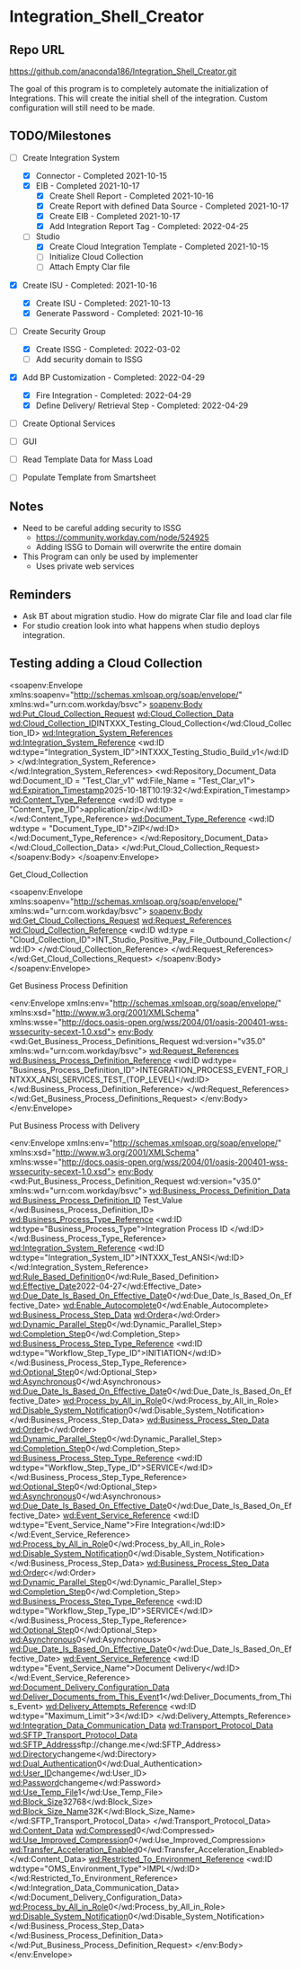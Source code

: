 # Integration_Shell_Creator

## Repo URL
https://github.com/anaconda186/Integration_Shell_Creator.git

The goal of this program is to completely automate the initialization of Integrations. 
This will create the initial shell of the integration. 
Custom configuration will still need to be made. 

## TODO/Milestones
 - [ ] Create Integration System
    - [X] Connector - Completed 2021-10-15
    - [X] EIB - Completed 2021-10-17
       - [X] Create Shell Report - Completed 2021-10-16
       - [X] Create Report with defined Data Source - Completed 2021-10-17
       - [X] Create EIB - Completed 2021-10-17
       - [X] Add Integration Report Tag - Completed: 2022-04-25
    - [ ] Studio
       - [X] Create Cloud Integration Template - Completed 2021-10-15
       - [ ] Initialize Cloud Collection
       - [ ] Attach Empty Clar file
 - [X] Create ISU - Completed: 2021-10-16
    - [X] Create ISU - Completed: 2021-10-13
    - [X] Generate Password - Completed: 2021-10-16
 - [ ] Create Security Group
    - [X] Create ISSG - Completed: 2022-03-02
    - [ ] Add security domain to ISSG
 - [X] Add BP Customization - Completed: 2022-04-29
    - [X] Fire Integration - Completed: 2022-04-29
    - [X] Define Delivery/ Retrieval Step - Completed: 2022-04-29
 - [ ] Create Optional Services
 - [ ] GUI
 - [ ] Read Template Data for Mass Load
 - [ ] Populate Template from Smartsheet


## Notes
 - Need to be careful adding security to ISSG
    * https://community.workday.com/node/524925
    * Adding ISSG to Domain will overwrite the entire domain
 - This Program can only be used by implementer
    * Uses private web services
 

## Reminders
 - Ask BT about migration studio. How do migrate Clar file and load clar file
 - For studio creation look into what happens when studio deploys integration.

## Testing adding a Cloud Collection
 <?xml version="1.0"?>
<soapenv:Envelope
    xmlns:soapenv="http://schemas.xmlsoap.org/soap/envelope/"
    xmlns:wd="urn:com.workday/bsvc">
    <soapenv:Body>
        <wd:Put_Cloud_Collection_Request>
            <wd:Cloud_Collection_Data>
                <wd:Cloud_Collection_ID>INTXXX_Testing_Cloud_Collection</wd:Cloud_Collection_ID>
                <wd:Integration_System_References>
                    <wd:Integration_System_Reference>
                        <wd:ID wd:type="Integration_System_ID">INTXXX_Testing_Studio_Build_v1</wd:ID>
                    </wd:Integration_System_Reference>
                </wd:Integration_System_References>
                <wd:Repository_Document_Data
                    wd:Document_ID = "Test_Clar_v1"
                    wd:File_Name = "Test_Clar_v1">
                    <wd:Expiration_Timestamp>2025-10-18T10:19:32</wd:Expiration_Timestamp>
                    <wd:Content_Type_Reference>
                        <wd:ID wd:type = "Content_Type_ID">application/zip</wd:ID>
                    </wd:Content_Type_Reference>
                    <wd:Document_Type_Reference>
                        <wd:ID wd:type = "Document_Type_ID">ZIP</wd:ID>
                    </wd:Document_Type_Reference>
                </wd:Repository_Document_Data>
            </wd:Cloud_Collection_Data>
        </wd:Put_Cloud_Collection_Request>
    </soapenv:Body>
</soapenv:Envelope>

Get_Cloud_Collection

<?xml version="1.0"?>
<soapenv:Envelope
    xmlns:soapenv="http://schemas.xmlsoap.org/soap/envelope/"
    xmlns:wd="urn:com.workday/bsvc">
    <soapenv:Body>
        <wd:Get_Cloud_Collections_Request>
            <wd:Request_References>
                <wd:Cloud_Collection_Reference>
                	<wd:ID wd:type = "Cloud_Collection_ID">INT_Studio_Positive_Pay_File_Outbound_Collection</wd:ID>
                </wd:Cloud_Collection_Reference>
            </wd:Request_References>
        </wd:Get_Cloud_Collections_Request>
    </soapenv:Body>
</soapenv:Envelope>

Get Business Process Definition

<?xml version="1.0" encoding="utf-8"?>
<env:Envelope
    xmlns:env="http://schemas.xmlsoap.org/soap/envelope/"
    xmlns:xsd="http://www.w3.org/2001/XMLSchema"
    xmlns:wsse="http://docs.oasis-open.org/wss/2004/01/oasis-200401-wss-wssecurity-secext-1.0.xsd">
    <env:Body>
        <wd:Get_Business_Process_Definitions_Request
            wd:version="v35.0"
            xmlns:wd="urn:com.workday/bsvc">
            <wd:Request_References>
                <wd:Business_Process_Definition_Reference>
                    <wd:ID wd:type= "Business_Process_Definition_ID">INTEGRATION_PROCESS_EVENT_FOR_INTXXX_ANSI_SERVICES_TEST_(TOP_LEVEL)</wd:ID>
                </wd:Business_Process_Definition_Reference>
            </wd:Request_References>
        </wd:Get_Business_Process_Definitions_Request>
    </env:Body>
</env:Envelope>

Put Business Process with Delivery

<?xml version="1.0" encoding="utf-8"?>
<env:Envelope
    xmlns:env="http://schemas.xmlsoap.org/soap/envelope/"
    xmlns:xsd="http://www.w3.org/2001/XMLSchema"
    xmlns:wsse="http://docs.oasis-open.org/wss/2004/01/oasis-200401-wss-wssecurity-secext-1.0.xsd">
    <env:Body>
        <wd:Put_Business_Process_Definition_Request
            wd:version="v35.0"
            xmlns:wd="urn:com.workday/bsvc">
            <wd:Business_Process_Definition_Data>
                <wd:Business_Process_Definition_ID>
               Test_Value
                </wd:Business_Process_Definition_ID>
                <wd:Business_Process_Type_Reference>
                    <wd:ID wd:type="Business_Process_Type">Integration Process ID
                </wd:ID>
                </wd:Business_Process_Type_Reference>
                <wd:Integration_System_Reference>
                    <wd:ID wd:type="Integration_System_ID">INTXXX_Test_ANSI</wd:ID>
                </wd:Integration_System_Reference>
                <wd:Rule_Based_Definition>0</wd:Rule_Based_Definition>
                <wd:Effective_Date>2022-04-27</wd:Effective_Date>
                <wd:Due_Date_Is_Based_On_Effective_Date>0</wd:Due_Date_Is_Based_On_Effective_Date>
                <wd:Enable_Autocomplete>0</wd:Enable_Autocomplete>
                <wd:Business_Process_Step_Data>
                    <wd:Order>a</wd:Order>
                    <wd:Dynamic_Parallel_Step>0</wd:Dynamic_Parallel_Step>
                    <wd:Completion_Step>0</wd:Completion_Step>
                    <wd:Business_Process_Step_Type_Reference>
                        <wd:ID wd:type="Workflow_Step_Type_ID">INITIATION</wd:ID>
                    </wd:Business_Process_Step_Type_Reference>
                    <wd:Optional_Step>0</wd:Optional_Step>
                    <wd:Asynchronous>0</wd:Asynchronous>
                    <wd:Due_Date_Is_Based_On_Effective_Date>0</wd:Due_Date_Is_Based_On_Effective_Date>
                    <wd:Process_by_All_in_Role>0</wd:Process_by_All_in_Role>
                    <wd:Disable_System_Notification>0</wd:Disable_System_Notification>
                </wd:Business_Process_Step_Data>
                <wd:Business_Process_Step_Data>
                    <wd:Order>b</wd:Order>
                    <wd:Dynamic_Parallel_Step>0</wd:Dynamic_Parallel_Step>
                    <wd:Completion_Step>0</wd:Completion_Step>
                    <wd:Business_Process_Step_Type_Reference>
                        <wd:ID wd:type="Workflow_Step_Type_ID">SERVICE</wd:ID>
                    </wd:Business_Process_Step_Type_Reference>
                    <wd:Optional_Step>0</wd:Optional_Step>
                    <wd:Asynchronous>0</wd:Asynchronous>
                    <wd:Due_Date_Is_Based_On_Effective_Date>0</wd:Due_Date_Is_Based_On_Effective_Date>
                    <wd:Event_Service_Reference>
                        <wd:ID wd:type="Event_Service_Name">Fire Integration</wd:ID>
                    </wd:Event_Service_Reference>
                    <wd:Process_by_All_in_Role>0</wd:Process_by_All_in_Role>
                    <wd:Disable_System_Notification>0</wd:Disable_System_Notification>
                </wd:Business_Process_Step_Data>
                <wd:Business_Process_Step_Data>
                    <wd:Order>c</wd:Order>
                    <wd:Dynamic_Parallel_Step>0</wd:Dynamic_Parallel_Step>
                    <wd:Completion_Step>0</wd:Completion_Step>
                    <wd:Business_Process_Step_Type_Reference>
                        <wd:ID wd:type="Workflow_Step_Type_ID">SERVICE</wd:ID>
                    </wd:Business_Process_Step_Type_Reference>
                    <wd:Optional_Step>0</wd:Optional_Step>
                    <wd:Asynchronous>0</wd:Asynchronous>
                    <wd:Due_Date_Is_Based_On_Effective_Date>0</wd:Due_Date_Is_Based_On_Effective_Date>
                    <wd:Event_Service_Reference>
                        <wd:ID wd:type="Event_Service_Name">Document Delivery</wd:ID>
                    </wd:Event_Service_Reference>
                    <wd:Document_Delivery_Configuration_Data>
                        <wd:Deliver_Documents_from_This_Event>1</wd:Deliver_Documents_from_This_Event>
                        <wd:Delivery_Attempts_Reference>
                            <wd:ID wd:type="Maximum_Limit">3</wd:ID>
                        </wd:Delivery_Attempts_Reference>
                        <wd:Integration_Data_Communication_Data>
                            <wd:Transport_Protocol_Data>
                                <wd:SFTP_Transport_Protocol_Data>
                                    <wd:SFTP_Address>sftp://change.me</wd:SFTP_Address>
                                    <wd:Directory>changeme</wd:Directory>
                                    <wd:Dual_Authentication>0</wd:Dual_Authentication>
                                    <wd:User_ID>changeme</wd:User_ID>
                                    <wd:Password>changeme</wd:Password>
                                    <wd:Use_Temp_File>1</wd:Use_Temp_File>
                                    <wd:Block_Size>32768</wd:Block_Size>
                                    <wd:Block_Size_Name>32K</wd:Block_Size_Name>
                                </wd:SFTP_Transport_Protocol_Data>
                            </wd:Transport_Protocol_Data>
                            <wd:Content_Data>
                                <wd:Compressed>0</wd:Compressed>
                                <wd:Use_Improved_Compression>0</wd:Use_Improved_Compression>
                                <wd:Transfer_Acceleration_Enabled>0</wd:Transfer_Acceleration_Enabled>
                            </wd:Content_Data>
                            <wd:Restricted_To_Environment_Reference>
                                <wd:ID wd:type="OMS_Environment_Type">IMPL</wd:ID>
                            </wd:Restricted_To_Environment_Reference>
                        </wd:Integration_Data_Communication_Data>
                    </wd:Document_Delivery_Configuration_Data>
                    <wd:Process_by_All_in_Role>0</wd:Process_by_All_in_Role>
                    <wd:Disable_System_Notification>0</wd:Disable_System_Notification>
                </wd:Business_Process_Step_Data>
            </wd:Business_Process_Definition_Data>
        </wd:Put_Business_Process_Definition_Request>
    </env:Body>
</env:Envelope>
